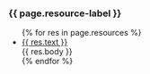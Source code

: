 <div class="related-resources">
    <h3> {{ page.resource-label }}</h3>
    <ul>
        {% for res in page.resources %}
        <li>
            <a href="{{ res.link }}">{{ res.text }}</a><br />
            {{ res.body }}
        </li>
        {% endfor %}
    </ul>
</div>